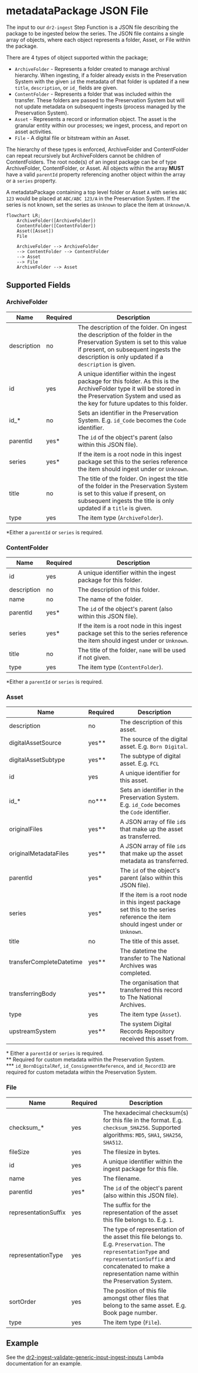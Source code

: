 # metadataPackage JSON File

The input to our `dr2-ingest` Step Function is a JSON file describing the package to be ingested below the series. The JSON file contains a single array of objects, where each object represents a folder, Asset, or File within the package.

There are 4 types of object supported within the package;

- `ArchiveFolder` - Represents a folder created to manage archival hierarchy. When ingesting, if a folder already exists in the Preservation System with the given `id` the metadata of that folder is updated if a new `title`, `description`, or `id_` fields are given.
- `ContentFolder` - Represents a folder that was included within the transfer. These folders are passed to the Preservation System but will not update metadata on subsequent ingests (process managed by the Preservation System).
- `Asset` - Represents a record or information object. The asset is the granular entity within our processes; we ingest, process, and report on asset activities.
- `File` - A digital file or bitstream within an Asset.

The hierarchy of these types is enforced, ArchiveFolder and ContentFolder can repeat recursively but ArchiveFolders cannot be children of ContentFolders. The root node(s) of an ingest package can be of type ArchiveFolder, ContentFolder, or Asset. All objects within the array **MUST** have a valid `parentId` property referencing another object within the array or a `series` property.

A metadataPackage containing a top level folder or Asset `A` with series `ABC 123` would be placed at `ABC/ABC 123/A` in the Preservation System. If the series is not known, set the series as `Unknown` to place the item at `Unknown/A`.

```mermaid
flowchart LR;
    ArchiveFolder([ArchiveFolder])
    ContentFolder([ContentFolder])
    Asset([Asset])
    File

    ArchiveFolder --> ArchiveFolder
    --> ContentFolder --> ContentFolder
    --> Asset
    --> File
    ArchiveFolder --> Asset
```

## Supported Fields

### ArchiveFolder

| Name        | Required | Description                                                                                                                                                                                                           |
| ----------- | -------- | --------------------------------------------------------------------------------------------------------------------------------------------------------------------------------------------------------------------- |
| description | no       | The description of the folder. On ingest the description of the folder in the Preservation System is set to this value if present, on subsequent ingests the description is only updated if a `description` is given. |
| id          | yes      | A unique identifier within the ingest package for this folder. As this is the ArchiveFolder type it will be stored in the Preservation System and used as the key for future updates to this folder.                  |
| id\_\*      | no       | Sets an identifier in the Preservation System. E.g. `id_Code` becomes the `Code` identifier.                                                                                                                          |
| parentId    | yes\*    | The `id` of the object's parent (also within this JSON file).                                                                                                                                                         |
| series      | yes\*    | If the item is a root node in this ingest package set this to the series reference the item should ingest under or `Unknown`.                                                                                         |
| title       | no       | The title of the folder. On ingest the title of the folder in the Preservation System is set to this value if present, on subsequent ingests the title is only updated if a `title` is given.                         |
| type        | yes      | The item type (`ArchiveFolder`).                                                                                                                                                                                      |

\*Either a `parentId` or `series` is required.

### ContentFolder

| Name        | Required | Description                                                                                                                   |
| ----------- | -------- | ----------------------------------------------------------------------------------------------------------------------------- |
| id          | yes      | A unique identifier within the ingest package for this folder.                                                                |
| description | no       | The description of this folder.                                                                                               |
| name        | no       | The name of the folder.                                                                                                       |
| parentId    | yes\*    | The `id` of the object's parent (also within this JSON file).                                                                 |
| series      | yes\*    | If the item is a root node in this ingest package set this to the series reference the item should ingest under or `Unknown`. |
| title       | no       | The title of the folder, `name` will be used if not given.                                                                    |
| type        | yes      | The item type (`ContentFolder`).                                                                                              |

\*Either a `parentId` or `series` is required.

### Asset

| Name                     | Required | Description                                                                                                                   |
| ------------------------ | -------- | ----------------------------------------------------------------------------------------------------------------------------- |
| description              | no       | The description of this asset.                                                                                                |
| digitalAssetSource       | yes\*\*  | The source of the digital asset. E.g. `Born Digital`.                                                                         |
| digitalAssetSubtype      | yes\*\*  | The subtype of digital asset. E.g. `FCL`                                                                                      |
| id                       | yes      | A unique identifier for this asset.                                                                                           |
| id\_\*                   | no\*\*\* | Sets an identifier in the Preservation System. E.g. `id_Code` becomes the `Code` identifier.                                  |
| originalFiles            | yes\*\*  | A JSON array of file `id`s that make up the asset as transferred.                                                             |
| originalMetadataFiles    | yes\*\*  | A JSON array of file `id`s that make up the asset metadata as transferred.                                                    |
| parentId                 | yes\*    | The `id` of the object's parent (also within this JSON file).                                                                 |
| series                   | yes\*    | If the item is a root node in this ingest package set this to the series reference the item should ingest under or `Unknown`. |
| title                    | no       | The title of this asset.                                                                                                      |
| transferCompleteDatetime | yes\*\*  | The datetime the transfer to The National Archives was completed.                                                             |
| transferringBody         | yes\*\*  | The organisation that transferred this record to The National Archives.                                                       |
| type                     | yes      | The item type (`Asset`).                                                                                                      |
| upstreamSystem           | yes\*\*  | The system Digital Records Repository received this asset from.                                                               |

\* Either a `parentId` or `series` is required.  
\*\* Required for custom metadata within the Preservation System.  
\*\*\* `id_BornDigitalRef`, `id_ConsignmentReference`, and `id_RecordID` are required for custom metadata within the Preservation System.

### File

| Name                 | Required | Description                                                                                                                                                                                                           |
| -------------------- | -------- | --------------------------------------------------------------------------------------------------------------------------------------------------------------------------------------------------------------------- |
| checksum\_\*         | yes      | The hexadecimal checksum(s) for this file in the format. E.g. `checksum_SHA256`. Supported algorithms: `MD5`, `SHA1`, `SHA256`, `SHA512`.                                                                             |
| fileSize             | yes      | The filesize in bytes.                                                                                                                                                                                                |
| id                   | yes      | A unique identifier within the ingest package for this file.                                                                                                                                                          |
| name                 | yes      | The filename.                                                                                                                                                                                                         |
| parentId             | yes\*    | The `id` of the object's parent (also within this JSON file).                                                                                                                                                         |
| representationSuffix | yes      | The suffix for the representation of the asset this file belongs to. E.g. `1`.                                                                                                                                        |
| representationType   | yes      | The type of representation of the asset this file belongs to. E.g. `Preservation`. The `representationType` and `representationSuffix` and concatenated to make a representation name within the Preservation System. |
| sortOrder            | yes      | The position of this file amongst other files that belong to the same asset. E.g. Book page number.                                                                                                                   |
| type                 | yes      | The item type (`File`).                                                                                                                                                                                               |

## Example

See the [dr2-ingest-validate-generic-input-ingest-inputs](/scala/lambdas/ingest-validate-generic-ingest-inputs/) Lambda documentation for an example.
